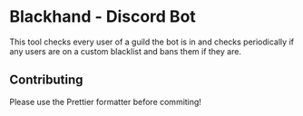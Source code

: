 # Blackhand - Discord Bot
This tool checks every user of a guild the bot is in and checks periodically if any users are on a custom blacklist and bans them if they are.


## Contributing
Please use the Prettier formatter before commiting!